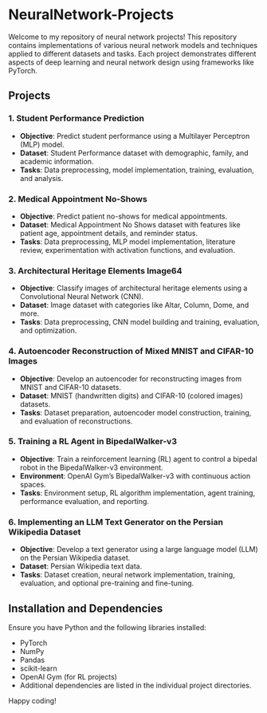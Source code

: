 # NeuralNetwork-Projects

Welcome to my repository of neural network projects! This repository contains implementations of various neural network models and techniques applied to different datasets and tasks. Each project demonstrates different aspects of deep learning and neural network design using frameworks like PyTorch.

## Projects

### 1. **Student Performance Prediction**
- **Objective**: Predict student performance using a Multilayer Perceptron (MLP) model.
- **Dataset**: Student Performance dataset with demographic, family, and academic information.
- **Tasks**: Data preprocessing, model implementation, training, evaluation, and analysis.

### 2. **Medical Appointment No-Shows**
- **Objective**: Predict patient no-shows for medical appointments.
- **Dataset**: Medical Appointment No Shows dataset with features like patient age, appointment details, and reminder status.
- **Tasks**: Data preprocessing, MLP model implementation, literature review, experimentation with activation functions, and evaluation.

### 3. **Architectural Heritage Elements Image64**
- **Objective**: Classify images of architectural heritage elements using a Convolutional Neural Network (CNN).
- **Dataset**: Image dataset with categories like Altar, Column, Dome, and more.
- **Tasks**: Data preprocessing, CNN model building and training, evaluation, and optimization.

### 4. **Autoencoder Reconstruction of Mixed MNIST and CIFAR-10 Images**
- **Objective**: Develop an autoencoder for reconstructing images from MNIST and CIFAR-10 datasets.
- **Dataset**: MNIST (handwritten digits) and CIFAR-10 (colored images) datasets.
- **Tasks**: Dataset preparation, autoencoder model construction, training, and evaluation of reconstructions.

### 5. **Training a RL Agent in BipedalWalker-v3**
- **Objective**: Train a reinforcement learning (RL) agent to control a bipedal robot in the BipedalWalker-v3 environment.
- **Environment**: OpenAI Gym’s BipedalWalker-v3 with continuous action spaces.
- **Tasks**: Environment setup, RL algorithm implementation, agent training, performance evaluation, and reporting.

### 6. **Implementing an LLM Text Generator on the Persian Wikipedia Dataset**
- **Objective**: Develop a text generator using a large language model (LLM) on the Persian Wikipedia dataset.
- **Dataset**: Persian Wikipedia text data.
- **Tasks**: Dataset creation, neural network implementation, training, evaluation, and optional pre-training and fine-tuning.


## Installation and Dependencies

Ensure you have Python and the following libraries installed:
- PyTorch
- NumPy
- Pandas
- scikit-learn
- OpenAI Gym (for RL projects)
- Additional dependencies are listed in the individual project directories.


Happy coding!
